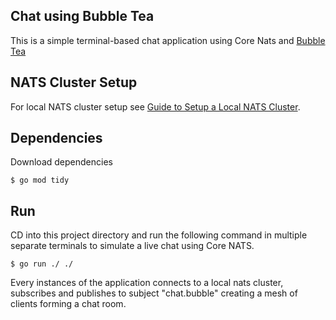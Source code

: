 
## Chat using Bubble Tea
This is a simple terminal-based chat application using Core Nats and [Bubble Tea](https://github.com/charmbracelet/bubbletea)

## NATS Cluster Setup
For local NATS cluster setup see [Guide to Setup a Local NATS Cluster](../../../local/nats-cluster/README.md). <br />
## Dependencies
Download dependencies
```
$ go mod tidy
```

## Run
CD into this project directory and run the following command in multiple separate terminals to simulate a live chat using Core NATS. 
```
$ go run ./ ./
```
Every instances of the application connects to a local nats cluster, subscribes and publishes to subject "chat.bubble" creating a mesh of clients forming a chat room.

